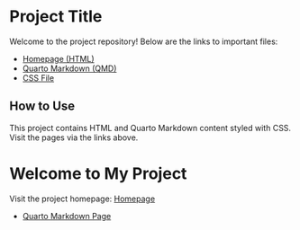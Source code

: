 # Project Title

Welcome to the project repository! Below are the links to important files:

- [Homepage (HTML)](./index.html)
- [Quarto Markdown (QMD)](./page.qmd)
- [CSS File](./style.css)

## How to Use

This project contains HTML and Quarto Markdown content styled with CSS. Visit the pages via the links above.


# Welcome to My Project

Visit the project homepage: [Homepage](./index.html)

- [Quarto Markdown Page](./page.qmd)

